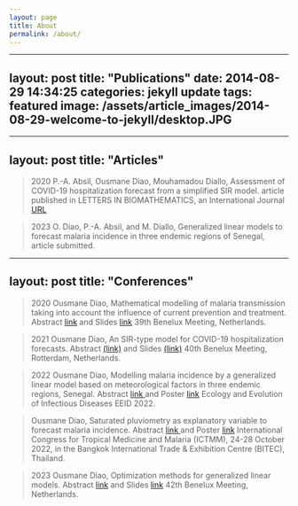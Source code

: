 ```yaml
---
layout: page
title: About
permalink: /about/
---
```


---
layout: post
title:  "Publications"
date:   2014-08-29 14:34:25
categories: jekyll update
tags: featured
image: /assets/article_images/2014-08-29-welcome-to-jekyll/desktop.JPG
---

---
layout: post
title:  "Articles"
---
>2020
>P.-A. Absil, Ousmane Diao, Mouhamadou Diallo, Assessment of COVID-19 hospitalization forecast from a simplified SIR model.
> article published in LETTERS IN BIOMATHEMATICS, an International Journal
><a href="https://lettersinbiomath.journals.publicknowledgeproject.org/index.php/lib/article/view/403">URL</a>

>2023
>O. Diao, P.-A. Absil, and M. Diallo, Generalized linear models to forecast
malaria incidence in three endemic regions of Senegal, article submitted.
  
---
layout: post
title:  "Conferences"
---
>2020
>Ousmane Diao, Mathematical modelling of malaria transmission taking into account the influence of current prevention and treatment.
> Abstract <a href="https://www.dropbox.com/s/n451fxy7l2uns4r/main_benelux.pdf?dl=0&quot;">link</a> and Slides <a href="https://www.dropbox.com/s/soz1pnpa699tfm7/benelux%20presentation%20new.pdf?dl=0&quot;">link</a>
>39th Benelux Meeting, Netherlands.

>2021
>Ousmane Diao, An SIR-type model for COVID-19 hospitalization forecasts.
> Abstract <a href="https://www.dropbox.com/s/b8anm6h2imxv1s4/Benelux_2021_abstract.pdf?dl=0&quot;">(link)</a> and Slides <a href="https://www.dropbox.com/s/zxo3vnoz583rmxw/Slides_benelux_2021_06_28.pdf?dl=0&quot;"> (link)</a>
> 40th Benelux Meeting, Rotterdam, Netherlands.

>2022
>Ousmane Diao, Modelling malaria incidence by a generalized linear model based on meteorological factors in three endemic regions, Senegal. 
> Abstract <a href="https://www.dropbox.com/s/omyzy7jxa6o3zmv/main_conf_eeid_2022_Atlanta_2022_03_14.pdf?dl=0&quot;"> link </a> and Poster <a href="https://www.dropbox.com/s/zywc8hnrb42oe6b/poster_Ousmane_EEID2022.pdf?dl=0&quot;"> link</a>
> Ecology and Evolution of Infectious Diseases EEID 2022.

>Ousmane Diao, Saturated pluviometry as explanatory variable to forecast malaria incidence.
> Abstract <a href="https://www.dropbox.com/s/joswvb0zpc73i5l/Abstract_ICTMM2022.pdf?dl=0;"> link </a> and Poster <a href="https://www.dropbox.com/s/sbcuo6fqluw70zo/Poster_ICTMM_2022.pdf?dl=0;"> link</a>
> International Congress for Tropical Medicine and Malaria (ICTMM), 24-28 October 2022, in the Bangkok International Trade & Exhibition Centre (BITEC), Thailand.

>2023
>Ousmane Diao, Optimization methods for generalized linear models.
> Abstract <a href="https://www.dropbox.com/s/eu58jaizrh2w7nd/OusmaneDiao.pdf?dl=0">link</a> and Slides <a href="https://www.dropbox.com/s/b6x5fw646gimw83/Presentations_benelux_2023.pdf?dl=0">link</a>
>42th Benelux Meeting, Netherlands.




